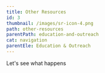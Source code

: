 ```yaml
---
title: Other Resources
id: 3
thumbnail: /images/sr-icon-4.png
path: other-resources
parentPath: education-and-outreach
cat: navigation
parentEle: Education & Outreach
---
```

Let's see what happens

